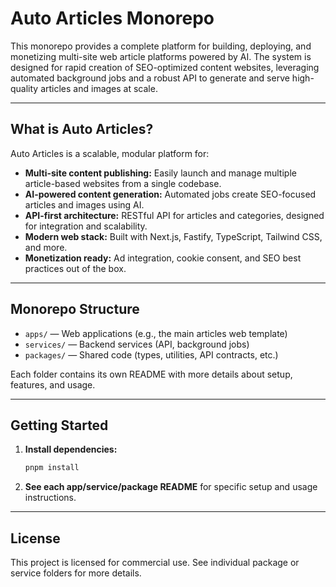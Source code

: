 # Auto Articles Monorepo

This monorepo provides a complete platform for building, deploying, and monetizing multi-site web article platforms powered by AI. The system is designed for rapid creation of SEO-optimized content websites, leveraging automated background jobs and a robust API to generate and serve high-quality articles and images at scale.

---

## What is Auto Articles?

Auto Articles is a scalable, modular platform for:

- **Multi-site content publishing:** Easily launch and manage multiple article-based websites from a single codebase.
- **AI-powered content generation:** Automated jobs create SEO-focused articles and images using AI.
- **API-first architecture:** RESTful API for articles and categories, designed for integration and scalability.
- **Modern web stack:** Built with Next.js, Fastify, TypeScript, Tailwind CSS, and more.
- **Monetization ready:** Ad integration, cookie consent, and SEO best practices out of the box.

---

## Monorepo Structure

- `apps/` — Web applications (e.g., the main articles web template)
- `services/` — Backend services (API, background jobs)
- `packages/` — Shared code (types, utilities, API contracts, etc.)

Each folder contains its own README with more details about setup, features, and usage.

---

## Getting Started

1. **Install dependencies:**
   ```bash
   pnpm install
   ```
2. **See each app/service/package README** for specific setup and usage instructions.

---

## License

This project is licensed for commercial use. See individual package or service folders for more details.
